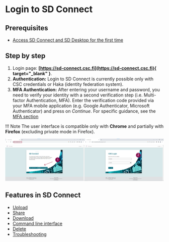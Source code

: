# Login to SD Connect

## Prerequisites
* [Access SD Connect and SD Desktop for the first time](https://csc-guide-preview.rahtiapp.fi/origin/ac-sdconnectnew/data/sensitive-data/sd-access/#access-sd-connect-and-sd-desktop-for-the-first-time)


## Step by step

1. Login page: **[https://sd-connect.csc.fi](https://sd-connect.csc.fi){ target="_blank" }**.
2. **Authentication:** Login to SD Connect is currently possible only with CSC credentials or Haka (identity federation system).
3. **MFA Authentication:** After entering your username and password, you need to verify your identity with a second verification step (i.e. Multi-factor Authentication, MFA). Enter the verification code provided via your MFA mobile application (e.g. Google Authenticator, Microsoft Authenticator) and press on *Continue*. For specific guidance, see the [MFA section](../../accounts/mfa.md)

!!! Note
    The user interface is compatible only with **Chrome** and partially with **Firefox** (excluding private mode in Firefox). 

[![SDConnect-login](images/connect/SDConnect-login.png)](images/connect/SDConnect-login.png)


## Features in SD Connect

* [Upload](https://csc-guide-preview.rahtiapp.fi/origin/ac-sdconnectnew/data/sensitive-data/sd-connect-upload/)
* [Share](https://csc-guide-preview.rahtiapp.fi/origin/ac-sdconnectnew/data/sensitive-data/sd-connect-share/)
* [Download](https://csc-guide-preview.rahtiapp.fi/origin/ac-sdconnectnew/data/sensitive-data/sd-connect-download/)
* [Command line interface](https://github.com/CSCfi/csc-user-guide/blob/ac-test-sidenav/docs/data/sensitive-data/sd-connect-upload-for-analysis.md)
* [Delete](https://csc-guide-preview.rahtiapp.fi/origin/ac-sdconnectnew/data/sensitive-data/sd-connect-delete/)
* [Troubleshooting](https://github.com/CSCfi/csc-user-guide/blob/ac-test-sidenav/docs/data/sensitive-data/sd-connect-upload-for-analysis.md)






